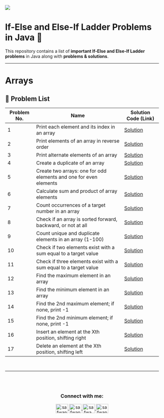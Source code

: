 <img src="https://media2.dev.to/dynamic/image/width=1000,height=420,fit=cover,gravity=auto,format=auto/https%3A%2F%2Fdev-to-uploads.s3.amazonaws.com%2Fuploads%2Farticles%2F6gsw2jl53ye6aabdndqg.png">

# If-Else and Else-If Ladder Problems in Java 🎨

This repository contains a list of **important If-Else and Else-If Ladder problems** in Java along with **problems & solutions**.

---

# Arrays

## 🔹 Problem List

| Problem No. | Name | Solution Code (Link) |
|------------|------|----------------------|
| 1 | Print each element and its index in an array | [Solution](solutions/print_index.md) |
| 2 | Print elements of an array in reverse order | [Solution](solutions/reverse_array.md) |
| 3 | Print alternate elements of an array | [Solution](solutions/alternate_elements.md) |
| 4 | Create a duplicate of an array | [Solution](solutions/duplicate_array.md) |
| 5 | Create two arrays: one for odd elements and one for even elements | [Solution](solutions/odd_even_arrays.md) |
| 6 | Calculate sum and product of array elements | [Solution](solutions/sum_product.md) |
| 7 | Count occurrences of a target number in an array | [Solution](solutions/count_occurrences.md) |
| 8 | Check if an array is sorted forward, backward, or not at all | [Solution](solutions/check_sorted.md) |
| 9 | Count unique and duplicate elements in an array (1-100) | [Solution](solutions/count_unique_duplicates.md) |
| 10 | Check if two elements exist with a sum equal to a target value | [Solution](solutions/two_sum.md) |
| 11 | Check if three elements exist with a sum equal to a target value | [Solution](solutions/three_sum.md) |
| 12 | Find the maximum element in an array | [Solution](solutions/max_element.md) |
| 13 | Find the minimum element in an array | [Solution](solutions/min_element.md) |
| 14 | Find the 2nd maximum element; if none, print -1 | [Solution](solutions/second_max.md) |
| 15 | Find the 2nd minimum element; if none, print -1 | [Solution](solutions/second_min.md) |
| 16 | Insert an element at the Xth position, shifting right | [Solution](solutions/insert_element.md) |
| 17 | Delete an element at the Xth position, shifting left | [Solution](solutions/delete_element.md) |

<br>
<hr/>


<br><br>

<h3 align="center">Connect with me:</h3>
<p align="center">
       <a href="mailto:safwannasir49@gmail.com" target="blank">
        <img align="center" src="https://www.svgrepo.com/show/484206/mail.svg" alt="safwannasir49@gmail.com" height="30" width="40" />
    </a>
    <a href="https://twitter.com/SafwanNasir49" target="blank">
        <img align="center" src="https://raw.githubusercontent.com/rahuldkjain/github-profile-readme-generator/master/src/images/icons/Social/twitter.svg" alt="safwannasir" height="30" width="40" />
    </a>
    <a href="https://linkedin.com/in/safwan-nasir-955745219" target="blank">
        <img align="center" src="https://raw.githubusercontent.com/rahuldkjain/github-profile-readme-generator/master/src/images/icons/Social/linked-in-alt.svg" alt="safwa_nasir" height="30" width="40" />
    </a>
    <a href="https://github.com/safwannasir49" target="blank">
        <img align="center" src="https://raw.githubusercontent.com/rahuldkjain/github-profile-readme-generator/master/src/images/icons/Social/github.svg" alt="safwannasir49" height="30" width="40" />
    </a>
</p>
